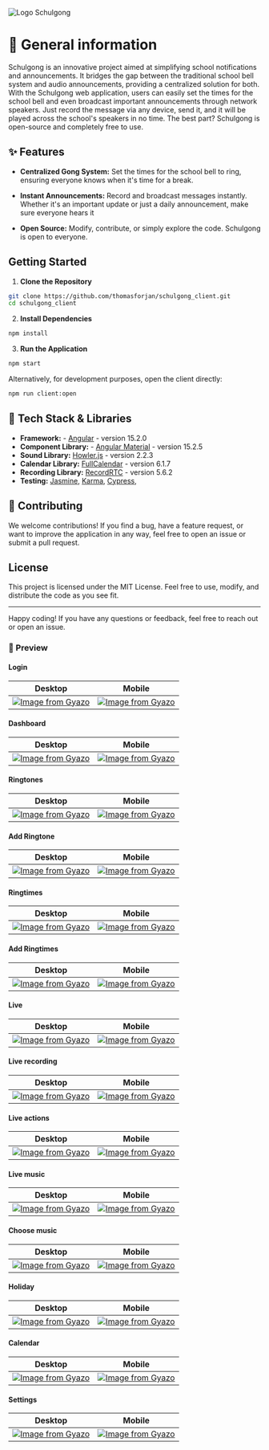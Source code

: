 ![Logo Schulgong](https://i.gyazo.com/223cf8e9473bfbd2f957b76e44c206f2.png)

# :pushpin: General information

Schulgong is an innovative project aimed at simplifying school notifications and announcements. It bridges the gap between the traditional school bell system and audio announcements, providing a centralized solution for both. With the Schulgong web application, users can easily set the times for the school bell and even broadcast important announcements through network speakers. Just record the message via any device, send it, and it will be played across the school's speakers in no time. The best part? Schulgong is open-source and completely free to use.

## :sparkles: Features

- **Centralized Gong System:** Set the times for the school bell to ring, ensuring everyone knows when it's time for a break.

- **Instant Announcements:** Record and broadcast messages instantly. Whether it's an important update or just a daily announcement, make sure everyone hears it

- **Open Source:** Modify, contribute, or simply explore the code. Schulgong is open to everyone.

## Getting Started

1. **Clone the Repository**

```bash
git clone https://github.com/thomasforjan/schulgong_client.git
cd schulgong_client
```

2. **Install Dependencies**

```bash
npm install
```

3. **Run the Application**

```bash
npm start
```

Alternatively, for development purposes, open the client directly:

```bash
npm run client:open
```

## :nut_and_bolt: Tech Stack & Libraries

- **Framework:** - [Angular](https://angular.io/) - version 15.2.0
- **Component Library:** - [Angular Material](https://material.angular.io//) - version 15.2.5
- **Sound Library:** [Howler.js](https://howlerjs.com/) - version 2.2.3
- **Calendar Library:** [FullCalendar](https://fullcalendar.io/) - version 6.1.7
- **Recording Library:** [RecordRTC](https://recordrtc.org/) - version 5.6.2
- **Testing:** [Jasmine](https://jasmine.github.io/), [Karma](https://karma-runner.github.io/latest/index.html), [Cypress](https://www.cypress.io/),

## :busts_in_silhouette: Contributing

We welcome contributions! If you find a bug, have a feature request, or want to improve the application in any way, feel free to open an issue or submit a pull request.

## License

This project is licensed under the MIT License. Feel free to use, modify, and distribute the code as you see fit.

---

Happy coding! If you have any questions or feedback, feel free to reach out or open an issue.

### :open_file_folder: Preview

#### Login

| Desktop                                                                                                                             | Mobile                                                                                                                              |
| ----------------------------------------------------------------------------------------------------------------------------------- | ----------------------------------------------------------------------------------------------------------------------------------- |
| [![Image from Gyazo](https://i.gyazo.com/bb23fcca1ee08b214340e52bd107be33.png)](https://gyazo.com/bb23fcca1ee08b214340e52bd107be33) | [![Image from Gyazo](https://i.gyazo.com/bc2b97f1fb1f5789f840a378bd737183.png)](https://gyazo.com/bc2b97f1fb1f5789f840a378bd737183) |

#### Dashboard

| Desktop                                                                                                                             | Mobile                                                                                                                              |
| ----------------------------------------------------------------------------------------------------------------------------------- | ----------------------------------------------------------------------------------------------------------------------------------- |
| [![Image from Gyazo](https://i.gyazo.com/1f2843344935c499ff2701341e1ebb7e.png)](https://gyazo.com/1f2843344935c499ff2701341e1ebb7e) | [![Image from Gyazo](https://i.gyazo.com/e6f4ff7f8517de2168f831fb2f30aa9e.png)](https://gyazo.com/e6f4ff7f8517de2168f831fb2f30aa9e) |

#### Ringtones

| Desktop                                                                                                                             | Mobile                                                                                                                              |
| ----------------------------------------------------------------------------------------------------------------------------------- | ----------------------------------------------------------------------------------------------------------------------------------- |
| [![Image from Gyazo](https://i.gyazo.com/b4302ba130b2b43a876a8c1322f84047.png)](https://gyazo.com/b4302ba130b2b43a876a8c1322f84047) | [![Image from Gyazo](https://i.gyazo.com/e3c8289357b5d8b88ac94aa219133e68.png)](https://gyazo.com/e3c8289357b5d8b88ac94aa219133e68) |

#### Add Ringtone

| Desktop                                                                                                                             | Mobile                                                                                                                              |
| ----------------------------------------------------------------------------------------------------------------------------------- | ----------------------------------------------------------------------------------------------------------------------------------- |
| [![Image from Gyazo](https://i.gyazo.com/a315f4091776895460b8ea147d080b96.png)](https://gyazo.com/a315f4091776895460b8ea147d080b96) | [![Image from Gyazo](https://i.gyazo.com/df02b026200c5d3226be2b2970c76205.png)](https://gyazo.com/df02b026200c5d3226be2b2970c76205) |

#### Ringtimes

| Desktop                                                                                                                             | Mobile                                                                                                                              |
| ----------------------------------------------------------------------------------------------------------------------------------- | ----------------------------------------------------------------------------------------------------------------------------------- |
| [![Image from Gyazo](https://i.gyazo.com/6b8901fdac17146eba8698f50b3c7813.png)](https://gyazo.com/6b8901fdac17146eba8698f50b3c7813) | [![Image from Gyazo](https://i.gyazo.com/35ce9b83254201ad92d0d97bbac5b727.png)](https://gyazo.com/35ce9b83254201ad92d0d97bbac5b727) |

#### Add Ringtimes

| Desktop                                                                                                                             | Mobile                                                                                                                              |
| ----------------------------------------------------------------------------------------------------------------------------------- | ----------------------------------------------------------------------------------------------------------------------------------- |
| [![Image from Gyazo](https://i.gyazo.com/78b0a6b7f75139fa69a7a31e9ca77c8a.png)](https://gyazo.com/78b0a6b7f75139fa69a7a31e9ca77c8a) | [![Image from Gyazo](https://i.gyazo.com/5d5e984c935fa069adc31aad9900ff00.png)](https://gyazo.com/5d5e984c935fa069adc31aad9900ff00) |

#### Live

| Desktop                                                                                                                             | Mobile                                                                                                                              |
| ----------------------------------------------------------------------------------------------------------------------------------- | ----------------------------------------------------------------------------------------------------------------------------------- |
| [![Image from Gyazo](https://i.gyazo.com/287b20ea92f79167d57883646399639e.png)](https://gyazo.com/287b20ea92f79167d57883646399639e) | [![Image from Gyazo](https://i.gyazo.com/0d55f442d78d43b667d1a08c3ee35283.png)](https://gyazo.com/0d55f442d78d43b667d1a08c3ee35283) |

#### Live recording

| Desktop                                                                                                                             | Mobile                                                                                                                              |
| ----------------------------------------------------------------------------------------------------------------------------------- | ----------------------------------------------------------------------------------------------------------------------------------- |
| [![Image from Gyazo](https://i.gyazo.com/cdfaa17cbf2beabc168003d34c2e5eec.png)](https://gyazo.com/cdfaa17cbf2beabc168003d34c2e5eec) | [![Image from Gyazo](https://i.gyazo.com/a59c689e97b79a98f56e4dc858ea6cda.png)](https://gyazo.com/a59c689e97b79a98f56e4dc858ea6cda) |

#### Live actions

| Desktop                                                                                                                             | Mobile                                                                                                                              |
| ----------------------------------------------------------------------------------------------------------------------------------- | ----------------------------------------------------------------------------------------------------------------------------------- |
| [![Image from Gyazo](https://i.gyazo.com/7dd0b030a325b6e9c7758fada7880ec6.png)](https://gyazo.com/7dd0b030a325b6e9c7758fada7880ec6) | [![Image from Gyazo](https://i.gyazo.com/a51cc3d2b02a9bf6cd0fe3edc3208d4c.png)](https://gyazo.com/a51cc3d2b02a9bf6cd0fe3edc3208d4c) |

#### Live music

| Desktop                                                                                                                             | Mobile                                                                                                                              |
| ----------------------------------------------------------------------------------------------------------------------------------- | ----------------------------------------------------------------------------------------------------------------------------------- |
| [![Image from Gyazo](https://i.gyazo.com/3fae7540fdef3b7aea474da365cb61da.png)](https://gyazo.com/3fae7540fdef3b7aea474da365cb61da) | [![Image from Gyazo](https://i.gyazo.com/e85807e759b3d87d8b91bbe032d12269.png)](https://gyazo.com/e85807e759b3d87d8b91bbe032d12269) |

#### Choose music

| Desktop                                                                                                                             | Mobile                                                                                                                              |
| ----------------------------------------------------------------------------------------------------------------------------------- | ----------------------------------------------------------------------------------------------------------------------------------- |
| [![Image from Gyazo](https://i.gyazo.com/60da8168ed93d7feedb718f6ebd5cba2.png)](https://gyazo.com/60da8168ed93d7feedb718f6ebd5cba2) | [![Image from Gyazo](https://i.gyazo.com/793b7c8fa61dee928b179235485dcf9e.png)](https://gyazo.com/793b7c8fa61dee928b179235485dcf9e) |

#### Holiday

| Desktop                                                                                                                             | Mobile                                                                                                                              |
| ----------------------------------------------------------------------------------------------------------------------------------- | ----------------------------------------------------------------------------------------------------------------------------------- |
| [![Image from Gyazo](https://i.gyazo.com/86abc62db027a420db9b688c66836c03.png)](https://gyazo.com/86abc62db027a420db9b688c66836c03) | [![Image from Gyazo](https://i.gyazo.com/4f513cb4eb334ccb25eb9a3b9f942a96.png)](https://gyazo.com/4f513cb4eb334ccb25eb9a3b9f942a96) |

#### Calendar

| Desktop                                                                                                                             | Mobile                                                                                                                              |
| ----------------------------------------------------------------------------------------------------------------------------------- | ----------------------------------------------------------------------------------------------------------------------------------- |
| [![Image from Gyazo](https://i.gyazo.com/8a4d05f31805aeeff58a2bcac1c12635.png)](https://gyazo.com/8a4d05f31805aeeff58a2bcac1c12635) | [![Image from Gyazo](https://i.gyazo.com/5e306a1311196898b7a2a869a2f8014e.png)](https://gyazo.com/5e306a1311196898b7a2a869a2f8014e) |

#### Settings

| Desktop                                                                                                                             | Mobile                                                                                                                              |
| ----------------------------------------------------------------------------------------------------------------------------------- | ----------------------------------------------------------------------------------------------------------------------------------- |
| [![Image from Gyazo](https://i.gyazo.com/5a74262fad8871df8f39d7d8b121d848.png)](https://gyazo.com/5a74262fad8871df8f39d7d8b121d848) | [![Image from Gyazo](https://i.gyazo.com/5e026fb96c4a03963342fbe9d42973de.png)](https://gyazo.com/5e026fb96c4a03963342fbe9d42973de) |
